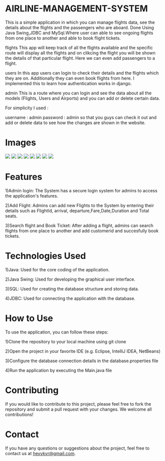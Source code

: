 # AIRLINE-MANAGEMENT-SYSTEM
This is a simple application in which you can manage flights data, see the details about the flights and the passengers who are aboard.
Done Using Java Swing,JDBC and MySql.Where user can able to see ongoing flights from one place to another and able to book flight tickets.

flights
This app will keep track of all the flights available and the specific route will display all the flights and on clikcing the flight you will be shown the details of that particular flight. Here we can even add passengers to a flight.

users
In this app users can login to check their details and the flights which they are on. Additionally they can even book flights from here. I implemented this to learn how authentication works in django.

admin
This is a route where you can login and see the data about all the models (Flights, Users and Airports) and you can add or delete certain data.

For simplicity I used :

username : admin
password : admin
so that you guys can check it out and add or delete data to see how the changes are shown in the website.

# Images
![](Screenshot%202023-04-05%20121115.png)
![](Screenshot%202023-04-05%20121254.png)
![](Screenshot%202023-04-05%20121504.png)
![](Screenshot%202023-04-05%20121622.png)
![](Screenshot%202023-04-05%20121718.png)
![](Screenshot%202023-04-05%20121839.png)
![](Screenshot%202023-04-05%20121920.png)
![](Screenshot%202023-04-05%20122001.png)

# Features

1)Admin login: The System has a secure login system for admins to access the application's features.

2)Add Flight: Admins can add new Flights to the System by entering their details such as FlightId, arrival, departure,Fare,Date,Duration and Total seats.

3)Search flight and Book Ticket: After adding a flight, admins can search flights from one place to another  and add customerid and succesfully book tickets.


# Technologies Used
1)Java: Used for the core coding of the application.

2)Java Swing: Used for developing the graphical user interface.

3)SQL: Used for creating the database structure and storing data.

4)JDBC: Used for connecting the application with the database.


# How to Use
To use the application, you can follow these steps:

1)Clone the repository to your local machine using git clone

2)Open the project in your favorite IDE (e.g. Eclipse, IntelliJ IDEA, NetBeans)

3)Configure the database connection details in the database.properties file

4)Run the application by executing the Main.java file

# Contributing
If you would like to contribute to this project, please feel free to fork the repository and submit a pull request with your changes. We welcome all contributions!

# Contact

If you have any questions or suggestions about the project, feel free to contact us at heyykvr@gmail.com.
